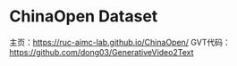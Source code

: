 # ChinaOpen Dataset

主页：https://ruc-aimc-lab.github.io/ChinaOpen/
GVT代码：https://github.com/dong03/GenerativeVideo2Text
